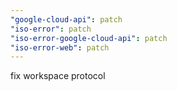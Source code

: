```yaml
---
"google-cloud-api": patch
"iso-error": patch
"iso-error-google-cloud-api": patch
"iso-error-web": patch
---
```


fix workspace protocol
